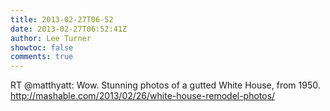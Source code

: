 ```yaml
---
title: 2013-02-27T06-52
date: 2013-02-27T06:52:41Z
author: Lee Turner
showtoc: false
comments: true
---
```


RT @matthyatt: Wow. Stunning photos of a gutted White House, from 1950. http://mashable.com/2013/02/26/white-house-remodel-photos/

